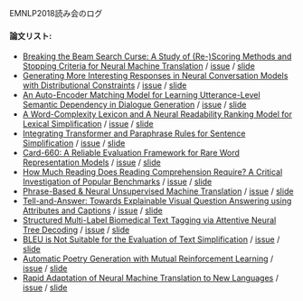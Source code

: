  EMNLP2018読み会のログ
#### 論文リスト:
 - [Breaking the Beam Search Curse: A Study of (Re-)Scoring Methods and Stopping Criteria for Neural Machine Translation](https://aclanthology.info/papers/D18-1342/d18-1342) /
  [issue](#50) /
  [slide](#)
 - [Generating More Interesting Responses in Neural Conversation Models with Distributional Constraints](https://aclanthology.info/papers/D18-1431/d18-1431) /
  [issue](#53) /
  [slide](#)
 - [An Auto-Encoder Matching Model for Learning Utterance-Level Semantic Dependency in Dialogue Generation](https://aclanthology.info/papers/D18-1075/d18-1075) /
  [issue](#47) /
  [slide](#)
 - [A Word-Complexity Lexicon and A Neural Readability Ranking Model for Lexical Simplification](https://aclanthology.info/papers/D18-1410/d18-1410) /
  [issue](#45) /
  [slide](#)
 - [Integrating Transformer and Paraphrase Rules for Sentence Simplification](https://aclanthology.info/papers/D18-1355/d18-1355) /
  [issue](#51) /
  [slide](#)
 - [Card-660: A Reliable Evaluation Framework for Rare Word Representation Models](https://aclanthology.info/papers/D18-1169/d18-1169) /
  [issue](#52) /
  [slide](https://speakerdeck.com/onilab/card-660-a-reliable-evaluation-framework-for-rare-word-representation-models)
 - [How Much Reading Does Reading Comprehension Require? A Critical Investigation of Popular Benchmarks](https://aclanthology.info/papers/D18-1546/d18-1546) /
  [issue](#44) /
  [slide](#)
 - [Phrase-Based & Neural Unsupervised Machine Translation](https://aclanthology.info/papers/D18-1549/d18-1549) /
  [issue](#42) /
  [slide](https://speakerdeck.com/onilab/phrase-based-and-neural-unsupervised-machine-translation)
 - [Tell-and-Answer: Towards Explainable Visual Question Answering using Attributes and Captions](https://aclanthology.info/papers/D18-1164/d18-1164) /
  [issue](#41) /
  [slide](https://speakerdeck.com/onilab/tell-and-answer-towards-explainable-visual-question-answering-using-attributes-and-captions)
 - [Structured Multi-Label Biomedical Text Tagging via Attentive Neural Tree Decoding](https://aclanthology.info/papers/D18-1308/d18-1308) /
  [issue](#46) /
  [slide](#)
 - [BLEU is Not Suitable for the Evaluation of Text Simplification](https://aclanthology.info/papers/D18-1081/d18-1081) /
  [issue](#49) /
  [slide](#)
 - [Automatic Poetry Generation with Mutual Reinforcement Learning](https://aclanthology.info/papers/D18-1353/d18-1353) /
  [issue](#) /
  [slide](#)
 - [Rapid Adaptation of Neural Machine Translation to New Languages](https://aclanthology.info/papers/D18-1103/d18-1103) /
  [issue](#43) /
  [slide](#)
